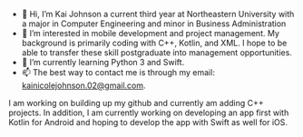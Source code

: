 - 👋 Hi, I’m Kai Johnson a current third year at Northeastern University with a major in Computer Engineering and minor in Business Administration
- 👀 I’m interested in mobile development and project management. My background is primarily coding with C++, Kotlin, and XML. I hope to be able to transfer these skill postgraduate into management opportunities.
- 🌱 I’m currently learning Python 3 and Swift.
- 📫 The best way to contact me is through my email: kainicolejohnson.02@gmail.com.

I am working on building up my github and currently am adding C++ projects. In addition, I am currently working on developing an app first with Kotlin for Android and hoping to develop the app with Swift as well for iOS.

<!---
kaijohnsonn/kaijohnsonn is a ✨ special ✨ repository because its `README.md` (this file) appears on your GitHub profile.
You can click the Preview link to take a look at your changes.
--->
